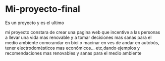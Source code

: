 # Mi-proyecto-final
Es un proyecto y es el ultimo

mi proyecto constara de crear una pagina web que incentive a las personas a llevar una vida mas renovable y a tomar decisiones mas sanas para el medio ambiente como:andar en bici o macinar en ves de andar en autobús, tener electrodomésticos mas económicos... etc,dando ejemplos y recomendaciones mas renovables y sanas para el medio ambiente 
